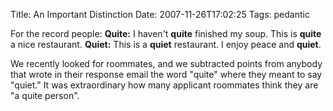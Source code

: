 Title: An Important Distinction
Date: 2007-11-26T17:02:25
Tags: pedantic


For the record people:
<b>Quite:</b> I haven't <b>quite</b> finished my soup. This is <b>quite</b> a nice restaurant.
<b>Quiet:</b> This is a <b>quiet</b> restaurant. I enjoy peace and <b>quiet</b>.

We recently looked for roommates, and we subtracted points from anybody that wrote in their response email the word "quite" where they meant to say "quiet." It was extraordinary how many applicant roommates think they are "a quite person".